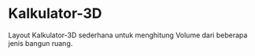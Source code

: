 # Kalkulator-3D
Layout Kalkulator-3D sederhana untuk menghitung Volume dari beberapa jenis bangun ruang.
